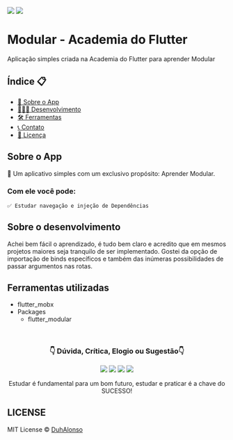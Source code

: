 <img src="https://img.shields.io/badge/Version-1.0.0-green"> <img src="https://img.shields.io/badge/license-MIT-blue"> 

# Modular - Academia do Flutter

Aplicação simples criada na Academia do Flutter para aprender Modular

<h2>Índice 📋</h2>

   <p>

   - [📖 Sobre o App](#Sobre-o-App)
   - [👨🏽‍💻 Desenvolvimento](#Sobre-o-desenvolvimento)
   - [🛠 Ferramentas](#Ferramentas-utilizadas)
   - [📞 Contato](#-d%C3%BAvida-cr%C3%ADtica-elogio-ou-sugest%C3%A3o)
   - [📝 Licença](#LICENSE)

   </p>

<h2>Sobre o App</h2>

<p>
📱 Um aplicativo simples com um exclusivo propósito: Aprender Modular.

<h3>Com ele você pode:</h3>

    ✅ Estudar navegação e injeção de Dependências

</p>

<h2>Sobre o desenvolvimento</h2>
<p>
Achei bem fácil o aprendizado, é tudo bem claro e acredito que em mesmos projetos maiores seja tranquilo de ser implementado. Gostei da opção de importação de binds específicos e também das inúmeras possibilidades de passar argumentos nas rotas.  
</p>

<h2>Ferramentas utilizadas</h2>
<p>

- flutter_mobx
- Packages
    - flutter_modular

</p>

</br>

<p align="center">
<h3 align="center">👇 Dúvida, Crítica, Elogio ou Sugestão👇</h3> 
  </p>
  <p align="center">
  <a href="https://instagram.com/duhalonsoo" target="_blank"><img src="https://img.shields.io/badge/-Instagram-%23E4405F?style=for-the-badge&logo=instagram&logoColor=white" target="_blank"></a>
  <a href="https://t.me/duhalonso" target="_blank"><img src="https://img.shields.io/badge/Telegram-2CA5E0?style=for-the-badge&logo=telegram&logoColor=white" target="_blank"></a> 
  <a href = "mailto:duhalonso.dev@gmail.com"><img src="https://img.shields.io/badge/-Gmail-%23333?style=for-the-badge&logo=gmail&logoColor=white" target="_blank"></a>
  <a href="https://www.linkedin.com/in/eduardo-alonso-685509b7" target="_blank"><img src="https://img.shields.io/badge/-LinkedIn-%230077B5?style=for-the-badge&logo=linkedin&logoColor=white" target="_blank"></a> 
</p>
<p align="center">
 Estudar é fundamental para um bom futuro, estudar e praticar é a chave do SUCESSO!

</p>

<h2>LICENSE</h2>

MIT License © [DuhAlonso](https://github.com/DuhAlonso/basic_app_request_api/blob/master/LICENSE.md)